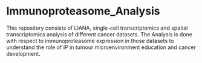 # Immunoproteasome_Analysis
This repository consists of LIANA, single-cell transcriptomics and spatial transcriptomics analysis of different cancer datasets. 
The Analysis is done with respect to immunoproteasome expression in those datasets to understand the role of IP in tumour microenvironment education and cancer development. 
